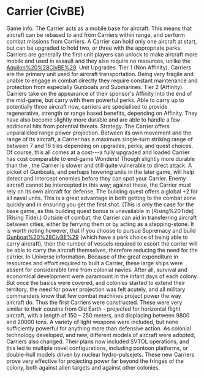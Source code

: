 # Carrier (CivBE)

Game info.
The Carrier acts as a mobile base for aircraft. This means that aircraft can be rebased to and from Carriers within range, and perform combat missions from Carriers.
A Carrier can hold only one aircraft at start, but can be upgraded to hold two, or three with the appropriate perks. Carriers are generally the first unit players can unlock to make aircraft more mobile and used in assault and they also require no resources, unlike the [Aquilon%20%28CivBE%29](Aquilon).
Unit Upgrades.
Tier 1 (Non Affinity).
Carriers are the primary unit used for aircraft transportation. Being very fragile and unable to engage in combat directly they require constant maintenance and protection from especially Gunboats and Submarines.
Tier 2 (Affinity).
Carriers take on the appearance of their sponsor's Affinity into the end of the mid-game, but carry with them powerful perks. Able to carry up to potentially three aircraft now, carriers are specialised to provide regenerative, strength or range based benefits, depending on Affinity. They have also become slightly more durable and are able to handle a few additional hits from potential threats.
Strategy.
The Carrier offers unparalleled range power projection. Between its own movement and the range of its aircraft, a Carrier has a maximum single-turn striking range of between 7 and 16 tiles depending on upgrades, perks, and quest choices. Of course, this all comes at a cost---a fully upgraded and loaded Carrier has cost comparable to end-game Wonders!
Though slightly more durable than the , the Carrier is slower and still quite vulnerable to direct attack. A picket of Gunboats, and perhaps hovering units in the later game, will help detect and intercept enemies before they can spot your Carrier. Enemy aircraft cannot be intercepted in this way; against these, the Carrier must rely on its own aircraft for defense.
The building quest offers a global +2 for all naval units. This is a great advantage in both getting to the combat zone quickly and in ensuring you get the first shot. (This is only the case for the base game, as this building quest bonus is unavailable in [Rising%20Tide](Rising Tide).)
Outside of combat, the Carrier can aid in transferring aircraft between cities, either by ferrying them or by acting as a stepping-stone.
It is worth noting however, that if you choose to pursue Supremacy and build [Gunboat%20%28CivBE%29](Vindicators) (which have a perk choice of being able to carry aircraft), then the number of vessels required to escort the carrier will be able to carry the aircraft themselves, therefore reducing the need for the carrier.
In Universe information.
Because of the great expenditure in resources and effort required to built a Carrier, these large ships were absent for considerable time from colonial navies. After all, survival and economical development were paramount in the infant days of each colony.
But once the basics were covered, and colonies started to extend their territory, the need for power projection was felt acutely, and all military commanders know that few combat machines project power the way aircraft do. Thus the first Carriers were constructed. These were very similar to their cousins from Old Earth - projected for horizontal flight aircraft, with a length of 150 – 250 meters, and displacing between 9800 and 20000 tons. A variety of light weapons were included, but none sufficiently powerful for anything more than defensive action.
As colonial technology developed, and new, different models of aircraft were adopted, Carriers also changed. Their plans now included SVTOL operations, and this led to multiple novel configurations, including pontoon platforms, or double-hull models driven by nuclear hydro-pulsejets. These new Carriers prove very effective for projecting power far beyond the fringes of the colony, both against alien targets and against other colonies.